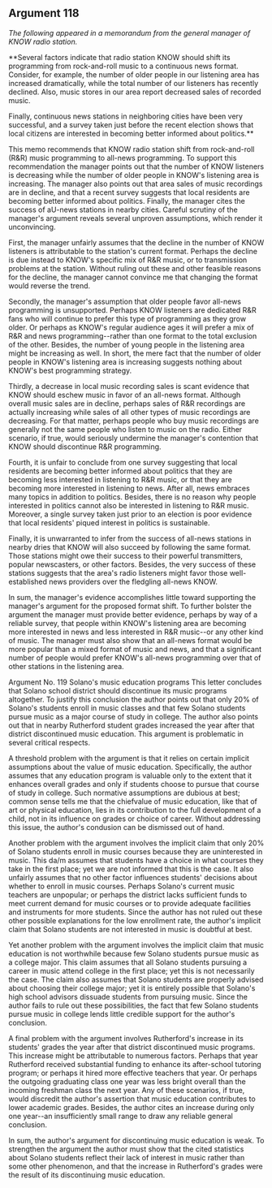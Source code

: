 
Argument 118
---------------------------

*The following appeared in a memorandum from the general manager of KNOW radio station.*

**Several factors indicate that radio station KNOW should shift its programming from
rock-and-roll music to a continuous news format. Consider, for example, the number of older
people in our listening area has increased dramatically, while the total number of our listeners
has recently declined. Also, music stores in our area report decreased sales of recorded music.

Finally, continuous news stations in neighboring cities have been very successful, and a
survey taken just before the recent election shows that local citizens are interested in
becoming better informed about politics.**


This memo recommends that KNOW radio station shift from rock-and-roll (R&R) music
programming to all-news programming. To support this recommendation the manager points
out that the number of KNOW listeners is decreasing while the number of older people in
KNOW's listening area is increasing. The manager also points out that area sales of music
recordings are in decline, and that a recent survey suggests that local residents are becoming
better informed about politics. Finally, the manager cites the success of aU-news stations in
nearby cities. Careful scrutiny of the manager's argument reveals several unproven
assumptions, which render it unconvincing.

First, the manager unfairly assumes that the decline in the number of KNOW listeners is
attributable to the station's current format. Perhaps the decline is due instead to KNOW's
specific mix of R&R music, or to transmission problems at the station. Without ruling out these
and other feasible reasons for the decline, the manager cannot convince me that changing the
format would reverse the trend.

Secondly, the manager's assumption that older people favor all-news programming is
unsupported. Perhaps KNOW listeners are dedicated R&R fans who will continue to prefer this
type of programming as they grow older. Or perhaps as KNOW's regular audience ages it will
prefer a mix of R&R and news programming--rather than one format to the total exclusion of
the other. Besides, the number of young people in the listening area might be increasing as
well. In short, the mere fact that the number of older people in KNOW's listening area is
increasing suggests nothing about KNOW's best programming strategy.

Thirdly, a decrease in local music recording sales is scant evidence that KNOW should
eschew music in favor of an all-news format. Although overall music sales are in decline,
perhaps sales of R&R recordings are actually increasing while sales of all other types of music
recordings are decreasing. For that matter, perhaps people who buy music recordings are
generally not the same people who listen to music on the radio. Either scenario, if true, would
seriously undermine the manager's contention that KNOW should discontinue R&R
programming.

Fourth, it is unfair to conclude from one survey suggesting that local residents are becoming
better informed about politics that they are becoming less interested in listening to R&R music,
or that they are becoming more interested in listening to news. After all, news embraces many
topics in addition to politics. Besides, there is no reason why people interested in politics
cannot also be interested in listening to R&R music. Moreover, a single survey taken just prior
to an election is poor evidence that local residents' piqued interest in politics is sustainable.

Finally, it is unwarranted to infer from the success of all-news stations in nearby dries that
KNOW will also succeed by following the same format. Those stations might owe their success
to their powerful transmitters, popular newscasters, or other factors. Besides, the very success
of these stations suggests that the area's radio listeners might favor those well-established
news providers over the fledgling all-news KNOW.

In sum, the manager's evidence accomplishes little toward supporting the manager's
argument for the proposed format shift. To further bolster the argument the manager must
provide better evidence, perhaps by way of a reliable survey, that people within KNOW's
listening area are becoming more interested in news and less interested in R&R music--or any
other kind of music. The manager must also show that an all-news format would be more
popular than a mixed format of music and news, and that a significant number of people would
prefer KNOW's all-news programming over that of other stations in the listening area.

Argument No. 119 Solano's music education programs
This letter concludes that Solano school district should discontinue its music programs
altogether. To justify this conclusion the author points out that only 20% of Solano's students
enroll in music classes and that few Solano students pursue music as a major course of study
in college. The author also points out that in nearby Rutherford student grades increased the
year after that district discontinued music education. This argument is problematic in several
critical respects.

A threshold problem with the argument is that it relies on certain implicit assumptions about
the value of music education. Specifically, the author assumes that any education program is
valuable only to the extent that it enhances overall grades and only if students choose to
pursue that course of study in college. Such normative assumptions are dubious at best;
common sense tells me that the chiefvalue of music education, like that of art or physical
education, lies in its contribution to the full development of a child, not in its influence on
grades or choice of career. Without addressing this issue, the author's condusion can be
dismissed out of hand.

Another problem with the argument involves the implicit claim that only 20% of Solano
students enroll in music courses because they are uninterested in music. This da/m assumes
that students have a choice in what courses they take in the first place; yet we are not informed
that this is the case. It also unfairly assumes that no other factor influences students' decisions
about whether to enroll in music courses. Perhaps Solano's current music teachers are
unpopular; or perhaps the district lacks sufficient funds to meet current demand for music
courses or to provide adequate facilities and instruments for more students. Since the author
has not ruled out these other possible explanations for the low enrollment rate, the author's
implicit claim that Solano students are not interested in music is doubtful at best.

Yet another problem with the argument involves the implicit claim that music education is not
worthwhile because few Solano students pursue music as a college major. This claim
assumes that all Solano students pursuing a career in music attend college in the first place;
yet this is not necessarily the case. The claim also assumes that Solano students are properly
advised about choosing their college major; yet it is entirely possible that Solano's high school
advisors dissuade students from pursuing music. Since the author fails to rule out these
possibilities, the fact that few Solano students pursue music in college lends little credible
support for the author's conclusion.

A final problem with the argument involves Rutherford's increase in its students' grades the
year after that district discontinued music programs. This increase might be attributable to
numerous factors. Perhaps that year Rutherford received substantial funding to enhance its
after-school tutoring program; or perhaps it hired more effective teachers that year. Or perhaps
the outgoing graduating class one year was less bright overall than the incoming freshman
class the next year. Any of these scenarios, if true, would discredit the author's assertion that
music education contributes to lower academic grades. Besides, the author cites an increase
during only one year--an insufficiently small range to draw any reliable general conclusion.

In sum, the author's argument for discontinuing music education is weak. To strengthen the
argument the author must show that the cited statistics about Solano students reflect their lack
of interest in music rather than some other phenomenon, and that the increase in Rutherford's
grades were the result of its discontinuing music education.

